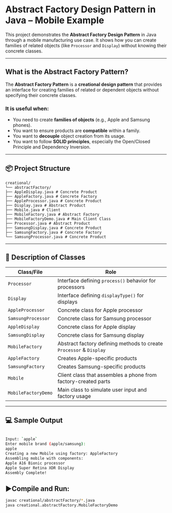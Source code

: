 # Abstract Factory Design Pattern in Java – Mobile Example

This project demonstrates the **Abstract Factory Design Pattern** in Java through a mobile manufacturing use case. It shows how you can create families of related objects (like `Processor` and `Display`) without knowing their concrete classes.

---

## What is the Abstract Factory Pattern?

The **Abstract Factory Pattern** is a **creational design pattern** that provides an interface for creating families of related or dependent objects without specifying their concrete classes.

###  It is useful when:
- You need to create **families of objects** (e.g., Apple and Samsung phones).
- You want to ensure products are **compatible** within a family.
- You want to **decouple** object creation from its usage.
- You want to follow **SOLID principles**, especially the Open/Closed Principle and Dependency Inversion.

---

## 📦 Project Structure
```
creational/
└── abstractFactory/
├── AppleDisplay.java # Concrete Product
├── AppleFactory.java # Concrete Factory
├── AppleProcessor.java # Concrete Product
├── Display.java # Abstract Product
├── Mobile.java # Client
├── MobileFactory.java # Abstract Factory
├── MobileFactoryDemo.java # Main Client Class
├── Processor.java # Abstract Product
├── SamsungDisplay.java # Concrete Product
├── SamsungFactory.java # Concrete Factory
└── SamsungProcessor.java # Concrete Product
```

---

## 📜 Description of Classes

| Class/File                  | Role                                                              |
|----------------------------|-------------------------------------------------------------------|
| `Processor`                | Interface defining `process()` behavior for processors             |
| `Display`                  | Interface defining `displayType()` for displays                    |
| `AppleProcessor`           | Concrete class for Apple processor                                 |
| `SamsungProcessor`         | Concrete class for Samsung processor                               |
| `AppleDisplay`             | Concrete class for Apple display                                   |
| `SamsungDisplay`           | Concrete class for Samsung display                                 |
| `MobileFactory`            | Abstract factory defining methods to create `Processor` & `Display`|
| `AppleFactory`             | Creates Apple-specific products                                    |
| `SamsungFactory`           | Creates Samsung-specific products                                  |
| `Mobile`                   | Client class that assembles a phone from factory-created parts     |
| `MobileFactoryDemo`        | Main class to simulate user input and factory usage                |

---

## 💻 Sample Output

```bash

Input: `apple`
Enter mobile brand (apple/samsung):
apple
Creating a new Mobile using factory: AppleFactory
Assembling mobile with components:
Apple A16 Bionic processor
Apple Super Retina XDR Display
Assembly Complete!

```

## ▶️Compile and Run:
```bash
javac creational/abstractFactory/*.java
java creational.abstractFactory.MobileFactoryDemo
